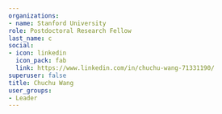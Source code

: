 ```yaml
---
organizations:
- name: Stanford University
role: Postdoctoral Research Fellow
last_name: c
social:
- icon: linkedin
  icon_pack: fab
  link: https://www.linkedin.com/in/chuchu-wang-71331190/
superuser: false
title: Chuchu Wang
user_groups:
- Leader
---
```





